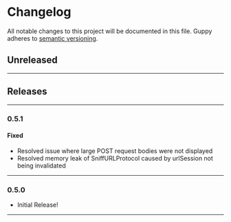 # Changelog
All notable changes to this project will be documented in this file. Guppy adheres to [semantic versioning](http://semver.org/).


## Unreleased

---

## Releases

---

### 0.5.1

#### Fixed
* Resolved issue where large POST request bodies were not displayed
* Resolved memory leak of SniffURLProtocol caused by urlSession not being invalidated

---

### 0.5.0
* Initial Release!
 
---

